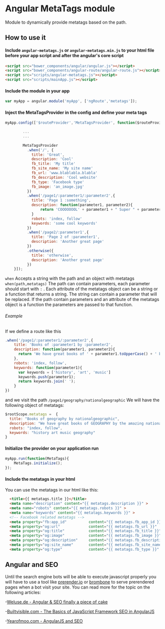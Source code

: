 # **Angular MetaTags module**

Module to dynamically provide metatags based on the path.

## **How to use it**

#### Include `angular-metatags.js` or `angular-metatags.min.js` to your html file before your app script and after the angular's core script

```html
<script src="bower_components/angular/angular.js"></script>
<script src="bower_components/angular-route/angular-route.js"></script>
<script src="scripts/angular-metatags.js"></script>
<script src="scripts/mainApp.js"></script>
```

#### Include the module in your app

```js
var myApp = angular.module('myApp', ['ngRoute','metatags']);
```

#### Inject the MetaTagsProvider in the config and define your meta tags
```js
myApp.config(['$routeProvider','MetaTagsProvider', function($routeProvider, MetaTagsProvider) {

        ...
        ...
        
        MetaTagsProvider
          .when('/', {
            title: 'Great',
            description: 'Cool'
            fb_title: 'My title'
            fb_site_name: 'My site name' 
            fb_url: 'www.blablabla.blabla' 
            fb_description: 'Cool website'
            fb_type: 'Facebook type'
            fb_image: 'an_image.jpg' 
          })
          .when('/page1/:parameter1/:parameter2',{
            title: 'Page 1 :something',
            description: function(parameter1, parameter2){
                return 'COOOOOOOL' + parameter1 + " Super " + parameter2;
            }
            robots: 'index, follow'
            keywords: 'some cool keywords'
          })
          .when('/page2/:parameter1',{
            title: 'Page 2 of :parameter1',
            description: 'Another great page'
          })
          .otherwise({
            title: 'otherwise',
            description: 'Another great page'
          })
    }]);
```

`when` Accepts a string with the path and an object with metatags `when(path,metatags)` The path can contain parameters, each parameter should start with `:` . Each attribute of the metatags object can be a string or a function that returns a string. The string can contain a parameter that will be replaced. If the path contain parameters and an attribute of the metatags object is a function the parameters are passed to that function. 
###### Example
If we define a route like this
```js
.when('/page1/:parameter1/:parameter2',{
    title: 'Books of :parameter1 by :parameter2',
    description: function(parameter1, parameter2){
      return 'We have great books of ' + parameter1.toUpperCase() + ' by the amazing :parameter2';
    },
    robots: 'index, follow',
    keywords: function(parameter1){
      var keywords = ['history', 'art', 'music']
      keywords.push(parameter1);
      return keywords.join(' ');
    }
})
```
and we visit the path `/page1/geography/nationalgeographic` We will have the following object of metatags:

```js
$rootScope.metatags =  { 
  title: "Books of geography by nationalgeographic", 
  description: "We have great books of GEOGRAPHY by the amazing nationalgeographic", 
  robots: "index, follow", 
  keywords: "history art music geography" 
}
```
#### Initialize the provider on your application run
```js
myApp.run(function(MetaTags){
    MetaTags.initialize();
});
```
#### Include the metatags in your html

You can use the metatags in our html like this:
```html
  <title>{{ metatags.title }}</title>
  <meta name="description" content="{{ metatags.description }}" >
  <meta name="robots" content="{{ metatags.robots }}" >
  <meta name="keywords" content="{{ metatags.keywords }}" >
  <!-- Facebook related metatags -->
  <meta property="fb:app_id"          content="{{ metatags.fb_app_id }}" > 
  <meta property="og:url"             content="{{ metatags.fb_url }}"  > 
  <meta property="og:title"           content="{{ metatags.fb_title }}" > 
  <meta property="og:image"           content="{{ metatags.fb_image }}"  > 
  <meta property="og:description"     content="{{ metatags.fb_description }}"  >
  <meta property="og:site_name"       content="{{ metatags.fb_site_name }}" >
  <meta property="og:type"            content="{{ metatags.fb_type }}" >
```

## Angular and SEO

Until the search engine bots will be able to execute javascript properly you will have to use a tool like [prerender.io](https://prerender.io/) or [brombone](http://www.brombone.com/) to serve prerendered pages when a bot visit your site. 
You can read more for the topic on the following articles:

-[Weluse.de - Angular & SEO finally a piece of cake](https://weluse.de/blog/angularjs-seo-finally-a-piece-of-cake.html)

-[Builtvisible.com - The Basics of JavaScript Framework SEO in AngularJS](http://builtvisible.com/javascript-framework-seo/)

-[Yearofmoo.com - AngularJS and SEO](http://www.yearofmoo.com/2012/11/angularjs-and-seo.html)



